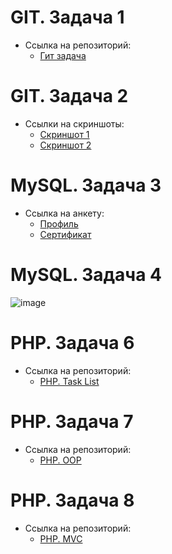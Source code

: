 # GIT. Задача 1
- Ссылка на репозиторий:
  - [Гит задача](https://github.com/Novoselov-Igor/QDigital_Task1.git)
# GIT. Задача 2
- Ссылки на скриншоты:
  - [Скриншот 1](https://raw.githubusercontent.com/Novoselov-Igor/QDigital_Practice/Task-2/img2.png)
  - [Скриншот 2](https://raw.githubusercontent.com/Novoselov-Igor/QDigital_Practice/Task-2/image.png)
# MySQL. Задача 3
- Ссылка на анкету:
  - [Профиль](https://www.sololearn.com/ru/profile/30815359)
  - [Сертификат](https://www.sololearn.com/certificates/CC-ORNZQLEK)
# MySQL. Задача 4
  ![image](https://github.com/Novoselov-Igor/QDigital_Practice/assets/114796666/a6bae603-b81b-4872-9ada-2fe8822b3d30)
# PHP. Задача 6
- Ссылка на репозиторий:
  - [PHP. Task List](https://github.com/Novoselov-Igor/QDigital_Task6.git)
# PHP. Задача 7
- Ссылка на репозиторий:
  - [PHP. OOP](https://github.com/Novoselov-Igor/QDigital_Task7.git)
# PHP. Задача 8
- Ссылка на репозиторий:
  - [PHP. MVC](https://github.com/Novoselov-Igor/QDigital_Task8.git)



